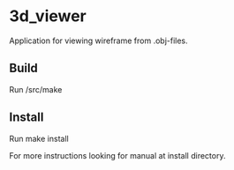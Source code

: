 # 3d_viewer

Application for viewing wireframe from .obj-files.

## Build

Run /src/make

## Install

Run make install

For more instructions looking for manual at install directory.
